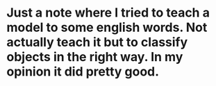 # Just a note where I tried to teach a model to some english words. Not actually teach it but to classify objects in the right way. In my opinion it did pretty good.
